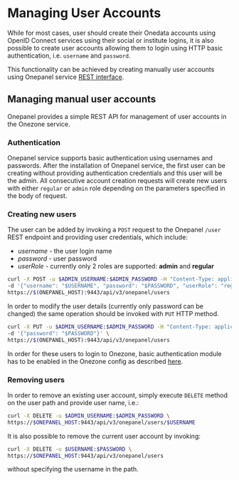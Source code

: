 # Managing User Accounts

While for most cases, user should create their Onedata accounts using OpenID Connect services using their social or institute logins, it is also possible to create user accounts allowing them to login using HTTP basic authentication, i.e. `username` and `password`.

This functionality can be achieved by creating manually user accounts using Onepanel service [REST interface](../advanced/rest/onepanel/overview.md).

## Managing manual user accounts

Onepanel provides a simple REST API for management of user accounts in the Onezone service.

### Authentication
Onepanel service supports basic authentication using usernames and passwords. After the installation of Onepanel service, the first user can be creating without providing authentication credentials and this user will be the admin. All consecutive account creation requests will create new users with either `regular` or `admin` role depending on the parameters specified in the body of request.

### Creating new users
The user can be added by invoking a `POST` request to the Onepanel `/user` REST endpoint and providing user credentials, which include:
* _username_ - the user login name
* _password_ - user password
* _userRole_ - currently only 2 roles are supported: **admin** and **regular**

```bash
curl -X POST -u $ADMIN_USERNAME:$ADMIN_PASSWORD -H "Content-Type: application/json" \
-d '{"username": "$USERNAME", "password": "$PASSWORD", "userRole": "regular"}' \
https://$(ONEPANEL_HOST):9443/api/v3/onepanel/users
```

In order to modify the user details (currently only password can be changed) the same operation should be invoked with `PUT` HTTP method.

```bash
curl -X PUT -u $ADMIN_USERNAME:$ADMIN_PASSWORD -H "Content-Type: application/json" \
-d '{"password": "$PASSWORD"}' \
https://$(ONEPANEL_HOST):9443/api/v3/onepanel/users
```

In order for these users to login to Onezone, basic authentication module has to be enabled in the Onezone config as described [here](./openid_configuration.md).

### Removing users
In order to remove an existing user account, simply execute `DELETE` method on the user path and provide user name, i.e.:

```bash
curl -X DELETE -u $ADMIN_USERNAME:$ADMIN_PASSWORD \
https://$ONEPANEL_HOST:9443/api/v3/onepanel/users/$USERNAME
```

It is also possible to remove the current user account by invoking:
```bash
curl -X DELETE -u $USERNAME:$PASSWORD \
https://$ONEPANEL_HOST:9443/api/v3/onepanel/users
```

without specifying the username in the path.
